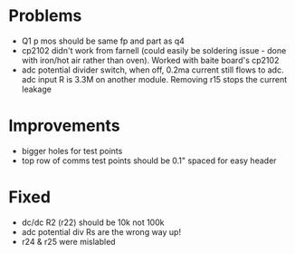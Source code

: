 # Problems

* Q1 p mos should be same fp and part as q4
* cp2102 didn't work from farnell (could easily be soldering issue - done with
iron/hot air rather than oven). Worked with baite board's cp2102
* adc potential divider switch, when off, 0.2ma current still flows to adc. adc
 input R is 3.3M on another module. Removing r15 stops the current leakage

# Improvements

* bigger holes for test points
* top row of comms test points should be 0.1" spaced for easy header

# Fixed

* dc/dc R2 (r22) should be 10k not 100k
* adc potential div Rs are the wrong way up!
* r24 & r25 were mislabled
